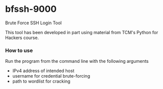 # bfssh-9000
Brute Force SSH Login Tool

This tool has been developed in part using material from TCM's Python for Hackers course.

### How to use
Run the program from the command line with the following arguments
* IPv4 address of intended host
* username for credential brute-forcing
* path to wordlist for cracking
